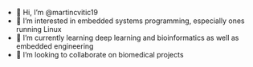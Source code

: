 - 👋 Hi, I’m @martincvitic19
- 👀 I’m interested in embedded systems programming, especially ones running Linux 
- 🌱 I’m currently learning deep learning and bioinformatics as well as embedded engineering
- 💞️ I’m looking to collaborate on biomedical projects


<!---
martincvitic19/martincvitic19 is a ✨ special ✨ repository because its `README.md` (this file) appears on your GitHub profile.
You can click the Preview link to take a look at your changes.
--->
